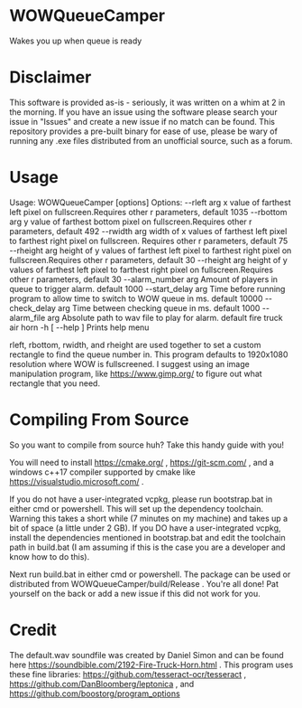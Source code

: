 # WOWQueueCamper
Wakes you up when queue is ready

# Disclaimer
This software is provided as-is - seriously, it was written on a whim at 2 in the morning. If you have an issue using the software please search your issue in "Issues" and create a new issue if no match can be found. This repository provides a pre-built binary for ease of use, please be wary of running any .exe files distributed from an unofficial source, such as a forum.

# Usage
Usage: WOWQueueCamper [options]
Options:
  --rleft arg           x value of farthest left pixel on fullscreen.Requires
                        other r parameters, default 1035
  --rbottom arg         y value of farthest bottom pixel on fullscreen.Requires
                        other r parameters, default 492
  --rwidth arg          width of x values of farthest left pixel to farthest
                        right pixel on fullscreen. Requires other r parameters,
                        default 75
  --rheight arg         height of y values of farthest left pixel to farthest
                        right pixel on fullscreen.Requires other r parameters,
                        default 30
  --rheight arg         height of y values of farthest left pixel to farthest
                        right pixel on fullscreen.Requires other r parameters,
                        default 30
  --alarm_number arg    Amount of players in queue to trigger alarm. default
                        1000
  --start_delay arg     Time before running program to allow time to switch to
                        WOW queue in ms. default 10000
  --check_delay arg     Time between checking queue in ms. default 1000
  --alarm_file arg      Absolute path to wav file to play for alarm. default
                        fire truck air horn
  -h [ --help ]         Prints help menu
  
rleft, rbottom, rwidth, and rheight are used together to set a custom rectangle to find the queue number in. This program defaults to 1920x1080 resolution where WOW is fullscreened. I suggest using an image manipulation program, like https://www.gimp.org/ to figure out what rectangle that you need.

# Compiling From Source
So you want to compile from source huh? Take this handy guide with you!

You will need to install https://cmake.org/ , https://git-scm.com/ , and a windows c++17 compiler supported by cmake like https://visualstudio.microsoft.com/ . 

If you do not have a user-integrated vcpkg, please run bootstrap.bat in either cmd or powershell. This will set up the dependency toolchain. Warning this takes a short while (7 minutes on my machine) and takes up a bit of space (a little under 2 GB). If you DO have a user-integrated vcpkg, install the dependencies mentioned in bootstrap.bat and edit the toolchain path in build.bat (I am assuming if this is the case you are a developer and know how to do this).

Next run build.bat in either cmd or powershell. The package can be used or distributed from WOWQueueCamper/build/Release . You're all done! Pat yourself on the back or add a new issue if this did not work for you.

# Credit
The default.wav soundfile was created by Daniel Simon and can be found here https://soundbible.com/2192-Fire-Truck-Horn.html . 
This program uses these fine libraries: https://github.com/tesseract-ocr/tesseract , https://github.com/DanBloomberg/leptonica , and https://github.com/boostorg/program_options
